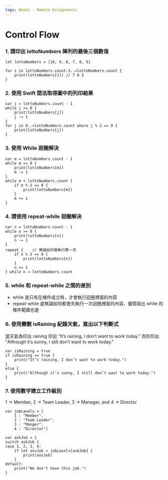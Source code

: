 ```yaml
---
tags: Week1 - Remote Assignments
---
```

# Control Flow

### 1. 請印出 lottoNumbers 陣列的最後三個數值
```
let lottoNumbers = [10, 9, 8, 7, 6, 5]

for i in lottoNumbers.count-3..<lottoNumbers.count {
    print(lottoNumbers[i]) // 7 6 5
}
```

### 2. 使用 Swift 語法取得圖中的列印結果
```
var j = lottoNumbers.count - 1
while j >= 0 {
    print(lottoNumbers[j])
    j -= 1
}
for j in 0..<lottoNumbers.count where j % 2 == 0 {
    print(lottoNumbers[j])
}
```

### 3. 使用 While 迴圈解決
```
var m = lottoNumbers.count - 1
while m >= 0 {
    print(lottoNumbers[m])
    m -= 1
}
while m < lottoNumbers.count {
    if m % 2 == 0 {
        print(lottoNumbers[m])
    }
    m += 1
}
```

### 4. 請使用 repeat-while 迴圈解決
```
var n = lottoNumbers.count - 1
while n >= 0 {
    print(lottoNumbers[n])
    n -= 1
}
repeat {    // 無論如何會執行第一次
    if n % 2 == 0 {
        print(lottoNumbers[n])
    }
    n += 1
} while n < lottoNumbers.count
```

### 5. while 和 repeat-while 之間的差別
- while 是只有在條件成立時，才會執行迴圈裡面的內容
- repeat-while 是無論如何都會先執行一次迴圈裡面的內容，儘管超出 while 的條件範圍也是

### 6. 使用變數 isRaining 紀錄天氣，寫出以下判斷式
當天氣為印出 raining 印出 "It’s raining, I don’t want to work today."
否則印出 "Although it’s sunny, I still don’t want to work today."
```
var isRaining = true
if isRaining == true {
    print("It’s raining, I don’t want to work today.")
}
else {
    print("Although it’s sunny, I still don’t want to work today.")
}
```

### 7. 使用數字建立工作級別
1 -> Member, 2 -> Team Leader, 3 -> Manager, and 4 -> Director
```
var jobLavels = [
    1 : "Member",
    2 : "Team Leader",
    3 : "Manger",
    4 : "Director"]

var askJob = 1
switch askJob {
case 1, 2, 3, 4:
    if let ansJob = jobLavels[askJob] {
        print(ansJob)
    }
default:
    print("We don't have this job.")
}
```



